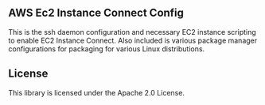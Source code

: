 ## AWS Ec2 Instance Connect Config

This is the ssh daemon configuration and necessary EC2 instance scripting to enable EC2 Instance Connect. Also included is various package manager configurations for packaging for various Linux distributions. 

## License

This library is licensed under the Apache 2.0 License. 
